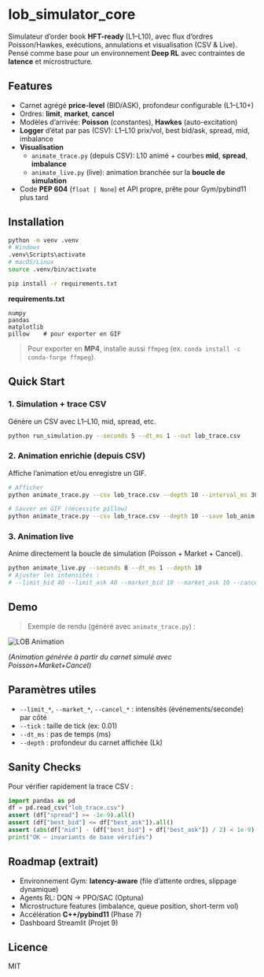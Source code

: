 # lob_simulator_core

Simulateur d’order book **HFT-ready** (L1–L10), avec flux d’ordres Poisson/Hawkes, exécutions, annulations et visualisation (CSV & Live). Pensé comme base pour un environnement **Deep RL** avec contraintes de **latence** et microstructure.

## Features
- Carnet agrégé **price-level** (BID/ASK), profondeur configurable (L1–L10+)
- Ordres: **limit**, **market**, **cancel**
- Modèles d’arrivée: **Poisson** (constantes), **Hawkes** (auto-excitation)
- **Logger** d’état par pas (CSV): L1–L10 prix/vol, best bid/ask, spread, mid, imbalance
- **Visualisation**
  - `animate_trace.py` (depuis CSV): L10 animé + courbes **mid**, **spread**, **imbalance**
  - `animate_live.py` (live): animation branchée sur la **boucle de simulation**
- Code **PEP 604** (`float | None`) et API propre, prête pour Gym/pybind11 plus tard

## Installation

```bash
python -m venv .venv
# Windows
.venv\Scripts\activate
# macOS/Linux
source .venv/bin/activate

pip install -r requirements.txt
```

**requirements.txt**
```
numpy
pandas
matplotlib
pillow    # pour exporter en GIF
```

> Pour exporter en **MP4**, installe aussi `ffmpeg` (ex. `conda install -c conda-forge ffmpeg`).

## Quick Start

### 1. Simulation + trace CSV
Génère un CSV avec L1–L10, mid, spread, etc.
```bash
python run_simulation.py --seconds 5 --dt_ms 1 --out lob_trace.csv
```

### 2. Animation enrichie (depuis CSV)
Affiche l’animation et/ou enregistre un GIF.
```bash
# Afficher
python animate_trace.py --csv lob_trace.csv --depth 10 --interval_ms 30

# Sauver en GIF (nécessite pillow)
python animate_trace.py --csv lob_trace.csv --depth 10 --save lob_anim.gif
```

### 3. Animation **live**
Anime directement la boucle de simulation (Poisson + Market + Cancel).
```bash
python animate_live.py --seconds 8 --dt_ms 1 --depth 10
# Ajuster les intensités :
# --limit_bid 40 --limit_ask 40 --market_bid 10 --market_ask 10 --cancel_bid 30 --cancel_ask 30
```

## Demo

> Exemple de rendu (généré avec `animate_trace.py`) :

![LOB Animation](lob_anim.gif)

*(Animation générée à partir du carnet simulé avec Poisson+Market+Cancel)*

## Paramètres utiles
- `--limit_*`, `--market_*`, `--cancel_*` : intensités (événements/seconde) par côté
- `--tick` : taille de tick (ex: 0.01)
- `--dt_ms` : pas de temps (ms)
- `--depth` : profondeur du carnet affichée (Lk)

## Sanity Checks
Pour vérifier rapidement la trace CSV :
```python
import pandas as pd
df = pd.read_csv("lob_trace.csv")
assert (df["spread"] >= -1e-9).all()
assert (df["best_bid"] <= df["best_ask"]).all()
assert (abs(df["mid"] - (df["best_bid"] + df["best_ask"]) / 2) < 1e-9).all()
print("OK — invariants de base vérifiés")
```

## Roadmap (extrait)
- Environnement Gym: **latency-aware** (file d’attente ordres, slippage dynamique)
- Agents RL: DQN → PPO/SAC (Optuna)
- Microstructure features (imbalance, queue position, short-term vol)
- Accélération **C++/pybind11** (Phase 7)
- Dashboard Streamlit (Projet 9)

## Licence
MIT
